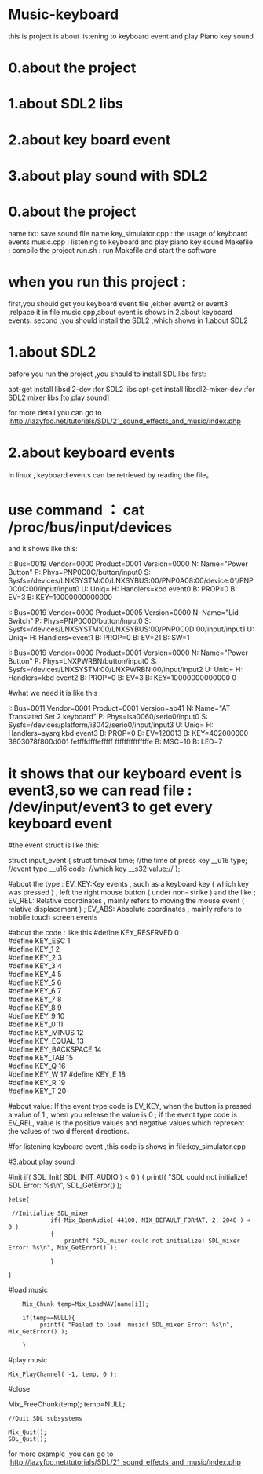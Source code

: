 # Music-keyboard

this is project is about listening to keyboard event and play Piano key sound

# 0.about the project 
# 1.about SDL2 libs
# 2.about key board event
# 3.about play sound with SDL2 


# 0.about the project 

name.txt:           save sound file name
key_simulator.cpp : the usage of keyboard events
music.cpp :         listening to keyboard and play piano key sound
Makefile :          compile the project
run.sh :            run Makefile and start the software


# when you run this project :
   first,you should get you keyboard event file ,either  event2 or event3 ,relpace it in file music.cpp,about event is shows in 2.about keyboard events.
   second ,you should install the SDL2 ,which shows in 1.about SDL2

# 1.about SDL2

before you run the project ,you should to install SDL libs first:

apt-get install libsdl2-dev   :for SDL2 libs
apt-get install libsdl2-mixer-dev :for SDL2 mixer libs  [to play sound]

for more detail you can go to :http://lazyfoo.net/tutorials/SDL/21_sound_effects_and_music/index.php 


# 2.about keyboard events

In linux , keyboard events can be retrieved by reading the file。

# use command ：  cat /proc/bus/input/devices
 
and it shows like this:


I: Bus=0019 Vendor=0000 Product=0001 Version=0000
N: Name="Power Button"
P: Phys=PNP0C0C/button/input0
S: Sysfs=/devices/LNXSYSTM:00/LNXSYBUS:00/PNP0A08:00/device:01/PNP0C0C:00/input/input0
U: Uniq=
H: Handlers=kbd event0 
B: PROP=0
B: EV=3
B: KEY=10000000000000 

I: Bus=0019 Vendor=0000 Product=0005 Version=0000
N: Name="Lid Switch"
P: Phys=PNP0C0D/button/input0
S: Sysfs=/devices/LNXSYSTM:00/LNXSYBUS:00/PNP0C0D:00/input/input1
U: Uniq=
H: Handlers=event1 
B: PROP=0
B: EV=21
B: SW=1

I: Bus=0019 Vendor=0000 Product=0001 Version=0000
N: Name="Power Button"
P: Phys=LNXPWRBN/button/input0
S: Sysfs=/devices/LNXSYSTM:00/LNXPWRBN:00/input/input2
U: Uniq=
H: Handlers=kbd event2 
B: PROP=0
B: EV=3
B: KEY=10000000000000 0

#what we need it is like this

I: Bus=0011 Vendor=0001 Product=0001 Version=ab41
N: Name="AT Translated Set 2 keyboard"
P: Phys=isa0060/serio0/input0
S: Sysfs=/devices/platform/i8042/serio0/input/input3
U: Uniq=
H: Handlers=sysrq kbd event3 
B: PROP=0
B: EV=120013
B: KEY=402000000 3803078f800d001 feffffdfffefffff fffffffffffffffe
B: MSC=10
B: LED=7

# it shows that our keyboard event is event3,so we can read file : /dev/input/event3  to get every keyboard event




#the event struct is like this:

struct input_event { 
struct timeval time;  //the time of press key
__u16 type; //event type 
__u16 code; //which key 
__s32 value;//
};


#about the type :
EV_KEY:Key events , such as a keyboard key ( which key was pressed ) , left the right mouse button ( under non- strike ) and the like ;
EV_REL: Relative coordinates , mainly refers to moving the mouse event ( relative displacement ) ;
EV_ABS: Absolute coordinates , mainly refers to mobile touch screen events

#about the code : like this 
 #define KEY_RESERVED  0  
 #define KEY_ESC  1  
 #define KEY_1  2  
 #define KEY_2  3  
 #define KEY_3  4  
 #define KEY_4  5  
 #define KEY_5  6  
 #define KEY_6  7  
 #define KEY_7  8  
 #define KEY_8  9  
 #define KEY_9  10  
 #define KEY_0  11  
 #define KEY_MINUS  12  
 #define KEY_EQUAL  13  
 #define KEY_BACKSPACE  14  
 #define KEY_TAB  15  
 #define KEY_Q  16  
 #define KEY_W  17 
 #define KEY_E  18  
 #define KEY_R  19  
 #define KEY_T  20 
 
 #about value:
 If the event type code is EV_KEY, when the button is pressed a value of 1 , when you release the value is 0 ; if the event type code is EV_REL, value is the positive values and negative values which represent the values of two different directions.


#for listening keyboard event ,this code is shows in file:key_simulator.cpp

#3.about play sound 

#init
if( SDL_Init(  SDL_INIT_AUDIO ) < 0 )
	{
		printf( "SDL could not initialize! SDL Error: %s\n", SDL_GetError() );
	
	}else{
	
	 //Initialize SDL_mixer
				if( Mix_OpenAudio( 44100, MIX_DEFAULT_FORMAT, 2, 2048 ) < 0 )
				{
					printf( "SDL_mixer could not initialize! SDL_mixer Error: %s\n", Mix_GetError() );
				
				}

	}
#load music
        
        Mix_Chunk temp=Mix_LoadWAV(name[i]);

        if(temp==NULL){
	         printf( "Failed to load  music! SDL_mixer Error: %s\n", Mix_GetError() );
         
       	}


#play music 

    Mix_PlayChannel( -1, temp, 0 );	
    
 #close 
     
   Mix_FreeChunk(temp);
	  temp=NULL;

    //Quit SDL subsystems
    
    Mix_Quit();
    SDL_Quit(); 

for more example ,you can go to :http://lazyfoo.net/tutorials/SDL/21_sound_effects_and_music/index.php
